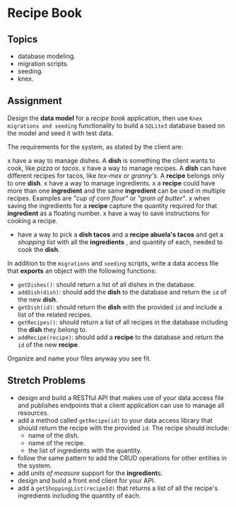 # Recipe Book

## Topics

- database modeling.
- migration scripts.
- seeding.
- knex.

## Assignment

Design the **data model** for a _recipe book_ application, then use `Knex migrations and seeding` functionality to build a `SQLite3` database based on the model and seed it with test data.

The requirements for the system, as stated by the client are:

x have a way to manage dishes. A **dish** is something the client wants to cook, like _pizza_ or _tacos_.
x have a way to manage recipes. A **dish** can have different recipes for tacos, like _tex-mex_ or _granny's_. A **recipe** belongs only to one **dish**.
x have a way to manage ingredients.
x a **recipe** could have more than one **ingredient** and the same **ingredient** can be used in multiple recipes. Examples are _"cup of corn flour"_ or _"gram of butter"_.
x when saving the ingredients for a **recipe** capture the quantity required for that **ingredient** as a floating number.
x have a way to save instructions for cooking a recipe.
- have a way to pick a **dish tacos** and a **recipe abuela's tacos** and get a _shopping list_ with all the **ingredients** , and quantity of each, needed to cook the **dish**.

In addition to the `migrations` and `seeding` scripts, write a data access file that **exports** an object with the following functions:

- `getDishes()`: should return a list of all dishes in the database.
- `addDish(dish)`: should add the **dish** to the database and return the `id` of the new **dish**.
- `getDish(id)`: should return the **dish** with the provided `id` and include a list of the related recipes.
- `getRecipes()`: should return a list of all recipes in the database including the **dish** they belong to.
- `addRecipe(recipe)`: should add a **recipe** to the database and return the `id` of the new **recipe**.

Organize and name your files anyway you see fit.

## Stretch Problems

- design and build a RESTful API that makes use of your data access file and publishes endpoints that a client application can use to manage all resources.
- add a method called `getRecipe(id)` to your data access library that should return the recipe with the provided `id`. The recipe should include:
  - name of the dish.
  - name of the recipe.
  - the list of ingredients with the quantity.
- follow the same pattern to add the CRUD operations for other entities in the system.
- add _units of measure_ support for the **ingredient**s.
- design and build a front end client for your API.
- add a `getShoppingList(recipeId)` that returns a list of all the recipe's ingredients including the quantity of each.

